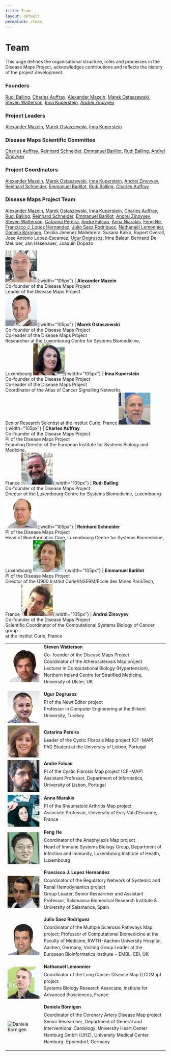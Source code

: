 ```yaml
---
title: Team
layout: default
permalink: /team
---
```


# Team

This page defines the organisational structure, roles and processes in the  Disease Maps Project, acknowledges contributions and reflects the history of the project development.

### Founders

[Rudi Balling](#RudiBalling), [Charles Auffray](#CharlesAuffray), [Alexander Mazein](#AlexanderMazein), [Marek Ostaszewski](#MarekOstaszewski), [Steven Watterson](#StevenWatterson), [Inna Kuperstein](#InnaKuperstein), [Andrei Zinovyev](#AndreiZinovyev)  

### Project Leaders

[Alexander Mazein](#AlexanderMazein), [Marek Ostaszewski](#MarekOstaszewski), [Inna Kuperstein](#InnaKuperstein)  

### Disease Maps Scientific Committee

[Charles Auffray](#CharlesAuffray), [Reinhard Schneider](#ReinhardSchneider), [Emmanuel Barillot](#EmmanuelBarillot), [Rudi Balling](#RudiBalling), [Andrei Zinovyev](#AndreiZinovyev)  

### Project Coordinators

[Alexander Mazein](#AlexanderMazein), [Marek Ostaszewski](#MarekOstaszewski), [Inna Kuperstein](#InnaKuperstein), [Andrei Zinovyev](#AndreiZinovyev), [Reinhard Schneider](#ReinhardSchneider), [Emmanuel Barillot](#EmmanuelBarillot), [Rudi Balling](#RudiBalling), [Charles Auffray](#CharlesAuffray)   

### Disease Maps Project Team

[Alexander Mazein](#AlexanderMazein), [Marek Ostaszewski](#MarekOstaszewski), [Inna Kuperstein](#InnaKuperstein), [Charles Auffray](#CharlesAuffray), [Rudi Balling](#RudiBalling), [Reinhard Schneider](#ReinhardSchneider), [Emmanuel Barillot](#EmmanuelBarillot), [Andrei Zinovyev](#AndreiZinovyev), [Steven Watterson](#StevenWatterson), [Catarina Pereira](#CatarinaPereira), [Andre Falcao](#AndreFalcao), [Anna Niarakis](#AnnaNiarakis), [Feng He](#FengHe), [Francisco J. Lopez Hernandez](#FranciscoJLopezHernandez), [Julio Saez Rodriguez](#JulioSaezRodriguez), [Nathanaël Lemonnier](#NathanaelLemonnier), [Daniela Börnigen](#DanielaBornigen), Cecilia Jimenez Mallebrera, Susana Kalko, Rupert Overall, Jose Antonio Lopez-Escamez, [Ugur Dogrusoz](#UgurDogrusoz), Irina Balaur, Bertrand De Meulder, Jan Hasenauer, Joaquin Dopazo  

![](/images/team/AlexanderMazein.jpg){:width="105px"} | <a id="AlexanderMazein"><strong>Alexander Mazein</strong></a><br />Co-founder of the Disease Maps Project<br />Leader of the Disease Maps Project  
![](/images/team/MarekOstaszewski.jpg){:width="105px"} | <a id="MarekOstaszewski"><strong>Marek Ostaszewski</strong></a><br />Co-founder of the Disease Maps Project<br />Co-leader of the Disease Maps Project<br />Researcher at the Luxembourg Centre for Systems Biomedicine, Luxembourg
![](/images/team/InnaKuperstein.jpg){:width="105px"} | <a id="InnaKuperstein"><strong>Inna Kuperstein</strong></a><br />Co-founder of the Disease Maps Project<br />Co-leader of the Disease Maps Project<br />Coordinator of the Atlas of Cancer Signalling Networks<br />Senior Research Scientist at the Institut Curie, France
![](/images/team/CharlesAuffray.jpg){:width="105px"} | <a id="CharlesAuffray"><strong>Charles Auffray</strong></a><br />Co-founder of the Disease Maps Project<br />PI of the Disease Maps Project<br />Founding Director of the European Institute for Systems Biology and Medicine, <br />France
![](/images/team/RudiBalling.jpg){:width="105px"} | <a id="RudiBalling"><strong>Rudi Balling</strong></a><br />Co-founder of the Disease Maps Project<br />Director of the Luxembourg Centre for Systems Biomedicine, Luxembourg
![](/images/team/ReinhardSchneider.jpg){:width="105px"} | <a id="ReinhardSchneider"><strong>Reinhard Schneider</strong></a><br />PI of the Disease Maps Project<br />Head of Bioinformatics Core, Luxembourg Centre for Systems Biomedicine, Luxembourg
![](/images/team/EmmanuelBarillot.jpg){:width="105px"} | <a id="EmmanuelBarillot"><strong>Emmanuel Barillot</strong></a><br />PI of the Disease Maps Project<br />Director of the U900 Institut Curie/INSERM/Ecole des Mines ParisTech, France
![](/images/team/AndreiZinovyev.jpg){:width="105px"} | <a id="AndreiZinovyev"><strong>Andrei Zinovyev</strong></a><br />Co-founder of the Disease Maps Project<br />Scientific Coordinator of the Computational Systems Biology of Cancer group<br />at the Institut Curie, France

<table>
<tr>
<td style="width: 100px;"><a id="StevenWatterson"><img src="../images/team/StevenWatterson.jpg" alt="Steven Watterson"/></a></td>
<td><strong>Steven Watterson</strong><p style="line-height:150%; margin-top:6px; font-size:14px;">Co-founder of the Disease Maps Project<br />Coordinator of the Atherosclerosis Map project<br />Lecturer in Computational Biology (Hypertension), Northern Ireland Centre for Stratified Medicine, University of Ulster, UK</p></td>
</tr>
<tr>
<td style="width: 100px;"><a id="UgurDogrusoz"><img src="../images/team/UgurDogrusoz.jpg" alt="Ugur Dogrusoz"/></a></td>
<td><strong>Ugur Dogrusoz</strong><p style="line-height:150%; margin-top:6px; font-size:14px;">PI of the Newt Editor project<br />Professor in Computer Engineering at the Bilkent University, Turekey</p></td>
</tr>
<tr>
<td style="width: 100px;"><a id="CatarinaPereira"><img src="../images/team/CatarinaPereira.jpg" alt="Catarina Pereira"/></a></td>
<td><strong>Catarina Pereira</strong><p style="line-height:150%; margin-top:6px; font-size:14px;">Leader of the Cystic Fibrosis Map project (CF-MAP)<br />PhD Student at the University of Lisbon, Portugal</p></td>
</tr>
<tr>
<td style="width: 100px;"><a id="AndreFalcao"><img src="../images/team/AndreFalcao.jpg" alt="Andre Falcao"/></a></td>
<td><strong>Andre Falcao</strong><p style="line-height:150%; margin-top:6px; font-size:14px;">PI of the Cystic Fibrosis Map project (CF-MAP)<br />Assistant Professor, Department of Informatics, University of Lisbon, Portugal</p></td>
</tr>
<tr>
<td style="width: 100px;"><a id="AnnaNiarakis"><img src="../images/team/AnnaNiarakis.jpg" alt="Anna Niarakis"/></a></td>
<td><strong>Anna Niarakis</strong><p style="line-height:150%; margin-top:6px; font-size:14px;">PI of the Rheumatoid Arthritis Map project<br />Associate Professor, University of Evry Val d’Essonne, France</p></td>
</tr>
<tr>
<td style="width: 100px;"><a id="FengHe"><img src="../images/team/FengHe.jpg" alt="Feng He"/></a></td>
<td><strong>Feng He</strong><p style="line-height:150%; margin-top:6px; font-size:14px;">Coordinator of the Anaphylaxis Map project<br />Head of Immune Systems Biology Group, Department of Infection and Immunity, Luxembourg Institute of Health, Luxembourg</p></td>
</tr>
<tr>
<td style="width: 100px;"><a id="FranciscoJLopezHernandez"><img src="../images/team/FranciscoLopezHernandez.jpg" alt="Francisco J. Lopez Hernandez"/></a></td>
<td><strong>Francisco J. Lopez Hernandez</strong><p style="line-height:150%; margin-top:6px; font-size:14px;">Coordinator of the Regulatory Network of Systemic and Renal Hemodynamics project<br />Group Leader, Senior Researcher and Assistant Professor, Salamanca Biomedical Research Institute & University of Salamanca, Spain</p></td>
</tr>
<tr>
<td style="width: 100px;"><a id="JulioSaezRodriguez"><img src="../images/team/JulioSaezRodriguez.jpg" alt="Julio Saez Rodriguez"/></a></td>
<td><strong>Julio Saez Rodriguez</strong><p style="line-height:150%; margin-top:6px; font-size:14px;">Coordinator of the Multiple Sclerosis Pathways Map project; Professor of Computational Biomedicine at the Faculty of Medicine, RWTH-Aachen University Hospital, Aachen, Germany; Visiting Group Leader at the European Bioinformatics Institute - EMBL-EBI, UK</p></td>
</tr>
<tr>
<td style="width: 100px;"><a id="NathanaelLemonnier"><img src="../images/team/NathanaelLemonnier.jpg" alt="Nathanael Lemonnier"/></a></td>
<td><strong>Nathanaël Lemonnier</strong><p style="line-height:150%; margin-top:6px; font-size:14px;">Coordinator of the Lung Cancer Disease Map (LCDMap) project<br />Systems Biology Research Associate, Institute for Advanced Biosciences, France</p></td>
</tr>
<tr>
<td style="width: 100px;"><a id="DanielaBornigen"><img src="../images/team/DanielaBörnigen.jpg" alt="Daniela Bornigen"/></a></td>
<td><strong>Daniela Börnigen</strong><p style="line-height:150%; margin-top:6px; font-size:14px;">Coordinator of the Coronary Artery Disease Map project<br />Senior Researcher, Department of General and Interventional Cardology, University Heart Center Hamburg GmbH (UHZ), University Medical Center Hamburg-Eppendorf, Germany</p></td>
</tr>
</table>






